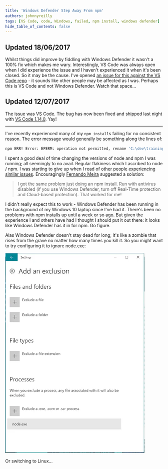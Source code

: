 ```yaml
---
title: 'Windows Defender Step Away From npm'
authors: johnnyreilly
tags: [VS Code, code, Windows, failed, npm install, windows defender]
hide_table_of_contents: false
---
```


## Updated 18/06/2017

Whilst things did improve by fiddling with Windows Defender it wasn't a 100% fix which makes me wary. Interestingly, VS Code was always open when I did experience the issue and I haven't experienced it when it's been closed. So it may be the cause. I've opened [an issue for this against the VS Code repo](https://github.com/Microsoft/vscode/issues/28593) \- it sounds like other people may be affected as I was. Perhaps this is VS Code and not Windows Defender. Watch that space...

## Updated 12/07/2017

The issue was VS Code. The bug has now been fixed and shipped last night with [VS Code 1.14.0](https://code.visualstudio.com/updates/v1_14). Yay!

---

I've recently experienced many of my `npm install`s failing for no consistent reason. The error message would generally be something along the lines of:

```sh
npm ERR! Error: EPERM: operation not permitted, rename 'C:\dev\training\drrug\node_modules\.staging\@exponent\ngrok-fc327f2a' -> 'C:\dev\training\drrug\node_modules\@exponent\ngrok'
```

I spent a good deal of time changing the versions of node and npm I was running; all seemingly to no avail. Regular flakiness which I ascribed to node / npm. I was starting to give up when I read of [other people experiencing similar issues](https://github.com/react-community/create-react-native-app/issues/191#issuecomment-304073970). Encouragingly [Fernando Meira](https://github.com/fmeira) suggested a solution:

> I got the same problem just doing an npm install. Run with antivirus disabled (if you use Windows Defender, turn off Real-Time protection and Cloud-based protection). That worked for me!

I didn't really expect this to work - Windows Defender has been running in the background of my Windows 10 laptop since I've had it. There's been no problems with npm installs up until a week or so ago. But given the experience I and others have had I thought I should put it out there: it looks like Windows Defender has it in for npm. Go figure.

Alas Windows Defender doesn't stay dead for long; it's like a zombie that rises from the grave no matter how many times you kill it. So you might want to try configuring it to ignore node.exe:

![](Screenshot-2017-06-11-15.05.47.webp)

Or switching to Linux...
